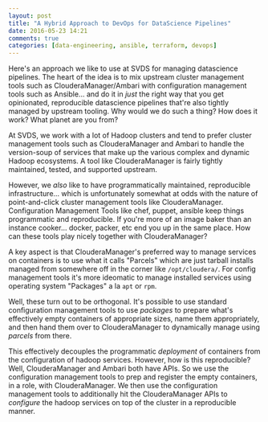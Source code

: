 ```yaml
---
layout: post
title: "A Hybrid Approach to DevOps for DataScience Pipelines"
date: 2016-05-23 14:21
comments: true
categories: [data-engineering, ansible, terraform, devops]
---
```


Here's an approach we like to use at SVDS for managing datascience pipelines.
The heart of the idea is to mix upstream cluster management tools such as
ClouderaManager/Ambari with configuration management tools such as Ansible...
and do it in _just_ the right way that you get opinionated, reproducible
datascience pipelines that're also tightly managed by upstream tooling.  Why
would we do such a thing?  How does it work?  What planet are you from?

<!--more-->

At SVDS, we work with a lot of Hadoop clusters and tend to prefer cluster
management tools such as ClouderaManager and Ambari to handle the version-soup
of services that make up the various complex and dynamic Hadoop ecosystems.  A
tool like ClouderaManager is fairly tightly maintained, tested, and supported
upstream.

However, we _also_ like to have programmatically maintained, reproducible
infrastructure...  which is unfortunately somewhat at odds with the nature of
point-and-click cluster management tools like ClouderaManager.  Configuration
Management Tools like chef, puppet, ansible keep things programmatic and
reproducible.  If you're more of an image baker than an instance cooker...
docker, packer, etc end you up in the same place.  How can these tools play
nicely together with ClouderaManager?

A key aspect is that ClouderaManager's preferred way to manage services on
containers is to use what it calls "Parcels" which are just tarball installs
managed from somewhere off in the corner like `/opt/cloudera/`.  For config
management tools it's more ideomatic to manage installed services using
operating system "Packages" a la `apt` or `rpm`.

Well, these turn out to be orthogonal.  It's possible to use standard
configuration management tools to use _packages_ to prepare what's effectively
empty containers of appropriate sizes, name them appropriately, and then hand
them over to ClouderaManager to dynamically manage using _parcels_ from there.

This effectively decouples the programmatic _deployment_ of containers from the
configuration of hadoop services.  However, how is this reproducible?  Well,
ClouderaManager and Ambari both have APIs.  So we use the configuration
management tools to prep and register the empty containers, in a role, with
ClouderaManager.  We then use the configuration management tools to
additionally hit the ClouderaManager APIs to _configure_ the hadoop services on
top of the cluster in a reproducible manner.

##

##

##


